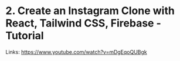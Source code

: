 # 2. Create an Instagram Clone with React, Tailwind CSS, Firebase - Tutorial

Links: https://www.youtube.com/watch?v=mDgEqoQUBgk